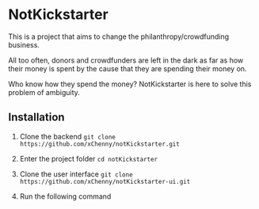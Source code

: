 # NotKickstarter

This is a project that aims to change the philanthropy/crowdfunding business.

All too often, donors and crowdfunders are left in the dark as far as how their money is spent by the cause that they are spending their money on.

Who know how they spend the money? NotKickstarter is here to solve this problem of ambiguity.

## Installation

1. Clone the backend
`git clone https://github.com/xChenny/notKickstarter.git`

2. Enter the project folder
`cd notKickstarter`

3. Clone the user interface
`git clone https://github.com/xChenny/notKickstarter-ui.git`

4. Run the following command